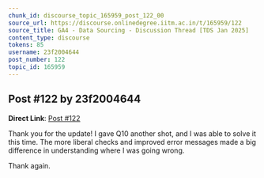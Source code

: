 ```yaml
---
chunk_id: discourse_topic_165959_post_122_00
source_url: https://discourse.onlinedegree.iitm.ac.in/t/165959/122
source_title: GA4 - Data Sourcing - Discussion Thread [TDS Jan 2025]
content_type: discourse
tokens: 85
username: 23f2004644
post_number: 122
topic_id: 165959
---
```


## Post #122 by 23f2004644

**Direct Link**: [Post #122](https://discourse.onlinedegree.iitm.ac.in/t/165959/122)

Thank you for the update! I gave Q10 another shot, and I was able to solve it this time. The more liberal checks and improved error messages made a big difference in understanding where I was going wrong.

Thank again.
